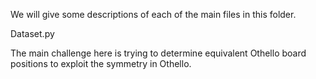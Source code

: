 We will give some descriptions of each of the main files in this folder.

Dataset.py

The main challenge here is trying to determine equivalent Othello board positions to exploit the symmetry in Othello.
